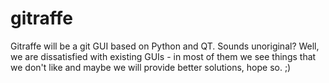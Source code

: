 gitraffe
========

Gitraffe will be a git GUI based on Python and QT. Sounds unoriginal? Well, we are dissatisfied with existing GUIs - in most of them we see things that we don't like and maybe we will provide better solutions, hope so. ;)